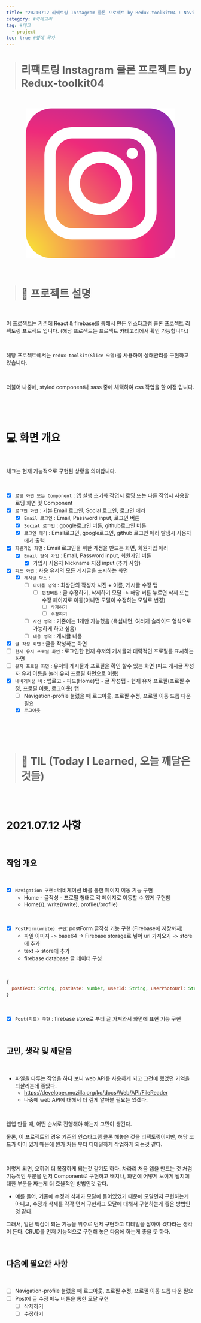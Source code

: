 ```yaml
---
title: "20210712 리팩토링 Instagram 클론 프로젝트 by Redux-toolkit04 : Navigation, 글 작성, 글 가져오기 구현 (Create, Read 구현)" #제목
category: #카테고리
tag: #태그
  - project
toc: true #옆에 목차
---
```


> # 리팩토링 Instagram 클론 프로젝트 by Redux-toolkit04

<br/>

<p align="center">
<img src="../assets/img/instagram_logo.png" width="400px" height="400px">
</p>

<br/>

> # 📄 프로젝트 설명

<br/>

이 프로젝트는 기존에 React & firebase를 통해서 만든 인스타그램 클론 프로젝트 리팩토링 프로젝트 입니다. (해당 프로젝트는 프로젝트 카테고리에서 확인 가능합니다.)

<br/>

해당 프로젝트에서는 `redux-toolkit(Slice 모델)`을 사용하여 상태관리를 구현하고 있습니다.

<br/>

더불어 나중에, styled component나 sass 중에 채택하여 css 작업을 할 예정 입니다.

<br/>
<br/>
<br/>

# 💻 화면 개요

<br/>

체크는 현재 기능적으로 구현된 상황을 의미합니다.

<br/>

- [x] `로딩 화면 또는 Component` : 앱 실행 초기화 작업시 로딩 또는 다른 작업시 사용할 로딩 화면 및 Component
- [x] `로그인 화면` : 기본 Email 로그인, Social 로그인, 로그인 에러
  - [x] `Email 로그인` : Email, Password input, 로그인 버튼
  - [x] `Social 로그인` : google로그인 버튼, github로그인 버튼
  - [x] `로그인 에러` : Email로그인, google로그인, github 로그인 에러 발생시 사용자에게 출력
- [x] `회원가입 화면` : Email 로그인을 위한 계정을 만드는 화면, 회원가입 에러
  - [x] `Email 형식 가입` : Email, Password input, 회원가입 버튼
    - [x] 가입시 사용자 Nickname 지정 input (추가 사항)
- [x] `피드 화면` : 사용 유저의 모든 게시글을 표시하는 화면
  - [x] `게시글 박스` :
    - [ ] `타이틀 영역` : 최상단의 작성자 사진 + 이름, 게시글 수정 탭
      - [ ] `편집버튼` : 글 수정하기, 삭제하기 모달 -> 해당 버튼 누르면 삭제 또는 수정 페이지로 이동(아니면 모달이 수정하는 모달로 변경)
        - [ ] `삭제하기`
        - [ ] `수정하기`
    - [ ] `사진 영역` : 기존에는 1개만 가능했음 (욕심내면, 여러개 슬라이드 형식으로 가능하게 하고 싶음)
    - [ ] `내용 영역` : 게시글 내용
- [x] `글 작성 화면` : 글을 작성하는 화면
- [ ] `현재 유저 프로필 화면` : 로그인한 현재 유저의 게시물과 대략적인 프로필를 표시하는 화면
- [ ] `유저 프로필 화면` : 유저의 게시물과 프로필을 확인 할수 있는 화면 (피드 게시글 작성자 유저 이름을 눌러 유저 프로필 화면으로 이동)
- [x] `네비게이션 바` : 앱로고 - 피드(Home)탭 - 글 작성탭 - 현재 유저 프로필(프로필 수정, 프로필 이동, 로그아웃) 탭
  - [ ] Navigation-profile 눌렀을 때 로그아웃, 프로필 수정, 프로필 이동 드롭 다운 필요
  - [x] `로그아웃`

<br/>
<br/>
<br/>

> # 📅 TIL (Today I Learned, 오늘 깨달은 것들)

<br/>
<br/>

# 2021.07.12 사항

<br/>

## 작업 개요

<br/>

- [x] `Navigation 구현` : 네비게이션 바를 통한 페이지 이동 기능 구현
  - Home - 글작성 - 프로필 형태로 각 페이지로 이동할 수 있게 구현함
  - Home(/), write(/write), proflie(/profile)

<br/>

- [x] `PostForm(write) 구현`: postForm 글작성 기능 구현 (Firebase에 저장까지)
  - 파일 이미지 -> base64 -> Firebase storage로 넣어 url 가져오기 -> store에 추가
  - text -> store에 추가
  - firebase database 글 데이터 구성

<br/>

```js
{
  postText: String, postDate: Number, userId: String, userPhotoUrl: String, userDisplayName: String, postImageUrl: String;
}
```

<br/>

- [x] `Post(피드) 구현` : firebase store로 부터 글 가져와서 화면에 표현 기능 구현

<br/>

## 고민, 생각 및 깨달음

<br/>

- 파일을 다루는 작업을 하다 보니 web API를 사용하게 되고 그전에 했었던 기억을 되살리는데 좋았다.
  - https://developer.mozilla.org/ko/docs/Web/API/FileReader
  - 나중에 web API에 대해서 더 깊게 알아볼 필요는 있겠다.

<br/>

웹앱 만들 때, 어떤 순서로 진행해야 하는지 고민이 생긴다.

물론, 이 프로젝트의 경우 기존의 인스타그램 클론 해놓은 것을 리팩토링이지만, 해당 코드가 이미 있기 때문에 뭔가 처음 부터 디테일하게 작업하게 되는것 같다.

<br/>

이렇게 되면, 오히려 더 복잡하게 되는것 같기도 하다. 차라리 처음 앱을 만드는 것 처럼 기능적인 부분을 먼저 Component로 구현하고 배치나, 화면에 어떻게 보이게 될지에 대한 부분을 짜는게 더 효율적인 방법인것 같다.

- 예를 들어, 기존에 수정과 삭제가 모달에 들어있었기 때문에 모달먼저 구현하는게 아니고, 수정과 삭제를 각각 먼저 구현하고 모달에 대해서 구현하는게 좋은 방법인것 같다.

그래서, 일단 핵심이 되는 기능을 위주로 먼저 구현하고 디테일을 잡아야 겠다라는 생각이 든다. CRUD를 먼저 기능적으로 구현해 놓은 다음에 하는게 좋을 듯 하다.

<br/>

## 다음에 필요한 사항

<br/>

- [ ] Navigation-profile 눌렀을 때 로그아웃, 프로필 수정, 프로필 이동 드롭 다운 필요
- [ ] Post에 글 수정 메뉴 버튼을 통한 모달 구현
  - [ ] 삭제하기
  - [ ] 수정하기
